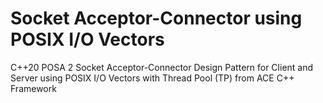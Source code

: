 # Socket Acceptor-Connector using POSIX I/O Vectors
C++20 POSA 2 Socket Acceptor-Connector Design Pattern for Client and Server using POSIX I/O Vectors with Thread Pool (TP) from ACE C++ Framework
